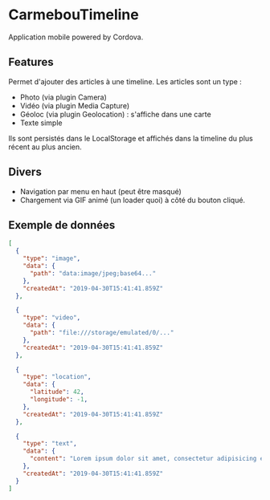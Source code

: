 # CarmebouTimeline

Application mobile powered by Cordova.

## Features

Permet d'ajouter des articles à une timeline.
Les articles sont un type :
- Photo (via plugin Camera)
- Vidéo (via plugin Media Capture)
- Géoloc (via plugin Geolocation) : s'affiche dans une carte
- Texte simple

Ils sont persistés dans le LocalStorage et affichés dans la timeline du plus récent au plus ancien.

## Divers

- Navigation par menu en haut (peut être masqué)
- Chargement via GIF animé (un loader quoi) à côté du bouton cliqué.

## Exemple de données

```json
[
  {
    "type": "image",
    "data": {
      "path": "data:image/jpeg;base64..."
    },
    "createdAt": "2019-04-30T15:41:41.859Z"
  },

  {
    "type": "video",
    "data": {
      "path": "file:///storage/emulated/0/..."
    },
    "createdAt": "2019-04-30T15:41:41.859Z"
  },

  {
    "type": "location",
    "data": {
      "latitude": 42,
      "longitude": -1,
    },
    "createdAt": "2019-04-30T15:41:41.859Z"
  },

  {
    "type": "text",
    "data": {
      "content": "Lorem ipsum dolor sit amet, consectetur adipisicing elit..."
    },
    "createdAt": "2019-04-30T15:41:41.859Z"
  }
]
```